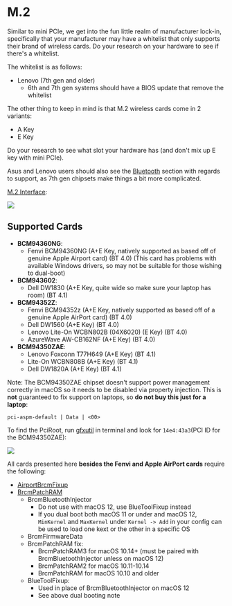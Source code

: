 # M.2

Similar to mini PCIe, we get into the fun little realm of manufacturer lock-in, specifically that your manufacturer may have a whitelist that only supports their brand of wireless cards. Do your research on your hardware to see if there's a whitelist.

The whitelist is as follows:

* Lenovo (7th gen and older)
  * 6th and 7th gen systems should have a BIOS update that remove the whitelist

The other thing to keep in mind is that M.2 wireless cards come in 2 variants:

* A Key
* E Key

Do your research to see what slot your hardware has (and don't mix up E key with mini PCIe).

Asus and Lenovo users should also see the [Bluetooth](/misc/bluetooth.md) section with regards to support, as 7th gen chipsets make things a bit more complicated.

[M.2 Interface](https://www.delock.de/infothek/M.2/M.2_e.html):

![](https://i.imgur.com/jBP1D3t.jpg)

## Supported Cards

* **BCM94360NG**:
  * Fenvi BCM94360NG (A+E Key, natively supported as based off of genuine Apple Airport card) (BT 4.0) (This card has problems with available Windows drivers, so may not be suitable for those wishing to dual-boot)
* **BCM943602**:
  * Dell DW1830 (A+E Key, quite wide so make sure your laptop has room) (BT 4.1)
* **BCM94352Z**:
  * Fenvi BCM94352z (A+E Key, natively supported as based off of a genuine Apple AirPort card) (BT 4.0)
  * Dell DW1560 (A+E Key) (BT 4.0)
  * Lenovo Lite-On WCBN802B (04X6020) (E Key) (BT 4.0)
  * AzureWave AW-CB162NF (A+E Key) (BT 4.0)
* **BCM94350ZAE**:
  * Lenovo Foxconn T77H649 (A+E Key) (BT 4.1)
  * Lite-On WCBN808B (A+E Key) (BT 4.1)
  * Dell DW1820A (A+E Key) (BT 4.1)

Note: The BCM94350ZAE chipset doesn't support power management correctly in macOS so it needs to be disabled via property injection. This is **not** guaranteed to fix support on laptops, so **do not buy this just for a laptop**:

```
pci-aspm-default | Data | <00>
```

To find the PciRoot, run [gfxutil](https://github.com/acidanthera/gfxutil/releases) in terminal and look for `14e4:43a3`(PCI ID for the BCM94350ZAE):

![](https://media.discordapp.net/attachments/456913818467958789/681959522432057363/Screen_Shot_2020-02-25_at_1.23.03_PM.png?width=1674&height=895)

All cards presented here **besides the Fenvi and Apple AirPort cards** require the following:

* [AirportBrcmFixup](https://github.com/acidanthera/AirportBrcmFixup/releases)
* [BrcmPatchRAM](https://github.com/acidanthera/BrcmPatchRAM/releases)
  * BrcmBluetoothInjector
    * Do not use with macOS 12, use BlueToolFixup instead
    * If you dual boot both macOS 11 or under and macOS 12, `MinKernel` and `MaxKernel` under `Kernel -> Add` in your config can be used to load one kext or the other in a specific OS
  * BrcmFirmwareData
  * BrcmPatchRAM fix:
    * BrcmPatchRAM3 for macOS 10.14+ (must be paired with BrcmBluetoothInjector unless on macOS 12)
    * BrcmPatchRAM2 for macOS 10.11-10.14
    * BrcmPatchRAM for macOS 10.10 and older
  * BlueToolFixup:
    * Used in place of BrcmBluetoothInjector on macOS 12
    * See above dual booting note
